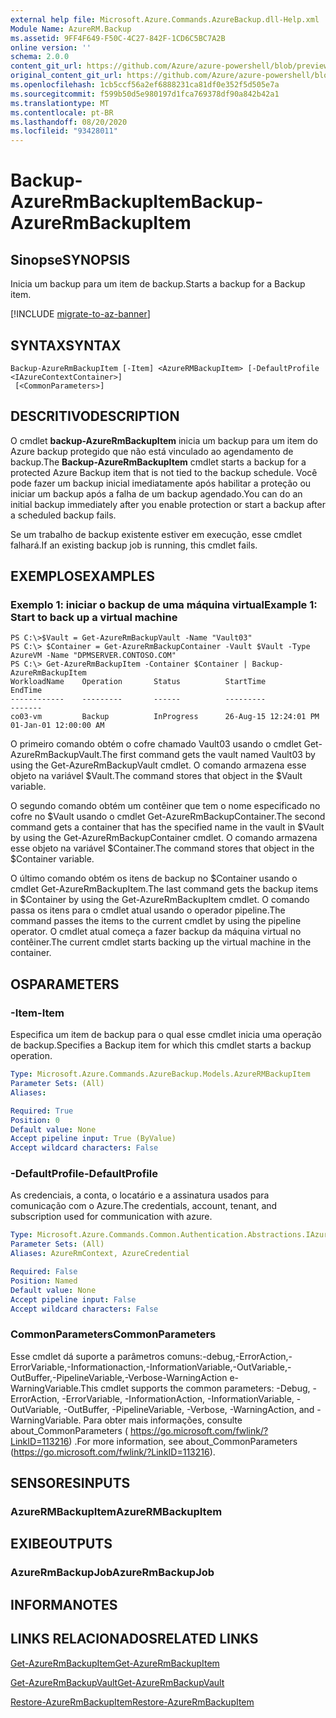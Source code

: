 ```yaml
---
external help file: Microsoft.Azure.Commands.AzureBackup.dll-Help.xml
Module Name: AzureRM.Backup
ms.assetid: 9FF4F649-F50C-4C27-842F-1CD6C5BC7A2B
online version: ''
schema: 2.0.0
content_git_url: https://github.com/Azure/azure-powershell/blob/preview/src/ResourceManager/AzureBackup/Commands.AzureBackup/help/Backup-AzureRmBackupItem.md
original_content_git_url: https://github.com/Azure/azure-powershell/blob/preview/src/ResourceManager/AzureBackup/Commands.AzureBackup/help/Backup-AzureRmBackupItem.md
ms.openlocfilehash: 1cb5ccf56a2ef6888231ca81df0e352f5d505e7a
ms.sourcegitcommit: f599b50d5e980197d1fca769378df90a842b42a1
ms.translationtype: MT
ms.contentlocale: pt-BR
ms.lasthandoff: 08/20/2020
ms.locfileid: "93428011"
---
```

# <span data-ttu-id="35fb2-101">Backup-AzureRmBackupItem</span><span class="sxs-lookup"><span data-stu-id="35fb2-101">Backup-AzureRmBackupItem</span></span>

## <span data-ttu-id="35fb2-102">Sinopse</span><span class="sxs-lookup"><span data-stu-id="35fb2-102">SYNOPSIS</span></span>
<span data-ttu-id="35fb2-103">Inicia um backup para um item de backup.</span><span class="sxs-lookup"><span data-stu-id="35fb2-103">Starts a backup for a Backup item.</span></span>

[!INCLUDE [migrate-to-az-banner](../../includes/migrate-to-az-banner.md)]

## <span data-ttu-id="35fb2-104">SYNTAX</span><span class="sxs-lookup"><span data-stu-id="35fb2-104">SYNTAX</span></span>

```
Backup-AzureRmBackupItem [-Item] <AzureRMBackupItem> [-DefaultProfile <IAzureContextContainer>]
 [<CommonParameters>]
```

## <span data-ttu-id="35fb2-105">DESCRITIVO</span><span class="sxs-lookup"><span data-stu-id="35fb2-105">DESCRIPTION</span></span>
<span data-ttu-id="35fb2-106">O cmdlet **backup-AzureRmBackupItem** inicia um backup para um item do Azure backup protegido que não está vinculado ao agendamento de backup.</span><span class="sxs-lookup"><span data-stu-id="35fb2-106">The **Backup-AzureRmBackupItem** cmdlet starts a backup for a protected Azure Backup item that is not tied to the backup schedule.</span></span>
<span data-ttu-id="35fb2-107">Você pode fazer um backup inicial imediatamente após habilitar a proteção ou iniciar um backup após a falha de um backup agendado.</span><span class="sxs-lookup"><span data-stu-id="35fb2-107">You can do an initial backup immediately after you enable protection or start a backup after a scheduled backup fails.</span></span>

<span data-ttu-id="35fb2-108">Se um trabalho de backup existente estiver em execução, esse cmdlet falhará.</span><span class="sxs-lookup"><span data-stu-id="35fb2-108">If an existing backup job is running, this cmdlet fails.</span></span>

## <span data-ttu-id="35fb2-109">EXEMPLOS</span><span class="sxs-lookup"><span data-stu-id="35fb2-109">EXAMPLES</span></span>

### <span data-ttu-id="35fb2-110">Exemplo 1: iniciar o backup de uma máquina virtual</span><span class="sxs-lookup"><span data-stu-id="35fb2-110">Example 1: Start to back up a virtual machine</span></span>
```
PS C:\>$Vault = Get-AzureRmBackupVault -Name "Vault03"
PS C:\> $Container = Get-AzureRmBackupContainer -Vault $Vault -Type AzureVM -Name "DPMSERVER.CONTOSO.COM"
PS C:\> Get-AzureRmBackupItem -Container $Container | Backup-AzureRmBackupItem
WorkloadName    Operation       Status          StartTime              EndTime
------------    ---------       ------          ---------              -------
co03-vm         Backup          InProgress      26-Aug-15 12:24:01 PM  01-Jan-01 12:00:00 AM
```

<span data-ttu-id="35fb2-111">O primeiro comando obtém o cofre chamado Vault03 usando o cmdlet Get-AzureRmBackupVault.</span><span class="sxs-lookup"><span data-stu-id="35fb2-111">The first command gets the vault named Vault03 by using the Get-AzureRmBackupVault cmdlet.</span></span>
<span data-ttu-id="35fb2-112">O comando armazena esse objeto na variável $Vault.</span><span class="sxs-lookup"><span data-stu-id="35fb2-112">The command stores that object in the $Vault variable.</span></span>

<span data-ttu-id="35fb2-113">O segundo comando obtém um contêiner que tem o nome especificado no cofre no $Vault usando o cmdlet Get-AzureRmBackupContainer.</span><span class="sxs-lookup"><span data-stu-id="35fb2-113">The second command gets a container that has the specified name in the vault in $Vault by using the Get-AzureRmBackupContainer cmdlet.</span></span>
<span data-ttu-id="35fb2-114">O comando armazena esse objeto na variável $Container.</span><span class="sxs-lookup"><span data-stu-id="35fb2-114">The command stores that object in the $Container variable.</span></span>

<span data-ttu-id="35fb2-115">O último comando obtém os itens de backup no $Container usando o cmdlet Get-AzureRmBackupItem.</span><span class="sxs-lookup"><span data-stu-id="35fb2-115">The last command gets the backup items in $Container by using the Get-AzureRmBackupItem cmdlet.</span></span>
<span data-ttu-id="35fb2-116">O comando passa os itens para o cmdlet atual usando o operador pipeline.</span><span class="sxs-lookup"><span data-stu-id="35fb2-116">The command passes the items to the current cmdlet by using the pipeline operator.</span></span>
<span data-ttu-id="35fb2-117">O cmdlet atual começa a fazer backup da máquina virtual no contêiner.</span><span class="sxs-lookup"><span data-stu-id="35fb2-117">The current cmdlet starts backing up the virtual machine in the container.</span></span>

## <span data-ttu-id="35fb2-118">OS</span><span class="sxs-lookup"><span data-stu-id="35fb2-118">PARAMETERS</span></span>

### <span data-ttu-id="35fb2-119">-Item</span><span class="sxs-lookup"><span data-stu-id="35fb2-119">-Item</span></span>
<span data-ttu-id="35fb2-120">Especifica um item de backup para o qual esse cmdlet inicia uma operação de backup.</span><span class="sxs-lookup"><span data-stu-id="35fb2-120">Specifies a Backup item for which this cmdlet starts a backup operation.</span></span>

```yaml
Type: Microsoft.Azure.Commands.AzureBackup.Models.AzureRMBackupItem
Parameter Sets: (All)
Aliases: 

Required: True
Position: 0
Default value: None
Accept pipeline input: True (ByValue)
Accept wildcard characters: False
```

### <span data-ttu-id="35fb2-121">-DefaultProfile</span><span class="sxs-lookup"><span data-stu-id="35fb2-121">-DefaultProfile</span></span>
<span data-ttu-id="35fb2-122">As credenciais, a conta, o locatário e a assinatura usados para comunicação com o Azure.</span><span class="sxs-lookup"><span data-stu-id="35fb2-122">The credentials, account, tenant, and subscription used for communication with azure.</span></span>

```yaml
Type: Microsoft.Azure.Commands.Common.Authentication.Abstractions.IAzureContextContainer
Parameter Sets: (All)
Aliases: AzureRmContext, AzureCredential

Required: False
Position: Named
Default value: None
Accept pipeline input: False
Accept wildcard characters: False
```

### <span data-ttu-id="35fb2-123">CommonParameters</span><span class="sxs-lookup"><span data-stu-id="35fb2-123">CommonParameters</span></span>
<span data-ttu-id="35fb2-124">Esse cmdlet dá suporte a parâmetros comuns:-debug,-ErrorAction,-ErrorVariable,-Informationaction,-InformationVariable,-OutVariable,-OutBuffer,-PipelineVariable,-Verbose-WarningAction e-WarningVariable.</span><span class="sxs-lookup"><span data-stu-id="35fb2-124">This cmdlet supports the common parameters: -Debug, -ErrorAction, -ErrorVariable, -InformationAction, -InformationVariable, -OutVariable, -OutBuffer, -PipelineVariable, -Verbose, -WarningAction, and -WarningVariable.</span></span> <span data-ttu-id="35fb2-125">Para obter mais informações, consulte about_CommonParameters ( https://go.microsoft.com/fwlink/?LinkID=113216) .</span><span class="sxs-lookup"><span data-stu-id="35fb2-125">For more information, see about_CommonParameters (https://go.microsoft.com/fwlink/?LinkID=113216).</span></span>

## <span data-ttu-id="35fb2-126">SENSORES</span><span class="sxs-lookup"><span data-stu-id="35fb2-126">INPUTS</span></span>

### <span data-ttu-id="35fb2-127">AzureRMBackupItem</span><span class="sxs-lookup"><span data-stu-id="35fb2-127">AzureRMBackupItem</span></span>

## <span data-ttu-id="35fb2-128">EXIBE</span><span class="sxs-lookup"><span data-stu-id="35fb2-128">OUTPUTS</span></span>

### <span data-ttu-id="35fb2-129">AzureRmBackupJob</span><span class="sxs-lookup"><span data-stu-id="35fb2-129">AzureRmBackupJob</span></span>

## <span data-ttu-id="35fb2-130">INFORMA</span><span class="sxs-lookup"><span data-stu-id="35fb2-130">NOTES</span></span>

## <span data-ttu-id="35fb2-131">LINKS RELACIONADOS</span><span class="sxs-lookup"><span data-stu-id="35fb2-131">RELATED LINKS</span></span>

[<span data-ttu-id="35fb2-132">Get-AzureRmBackupItem</span><span class="sxs-lookup"><span data-stu-id="35fb2-132">Get-AzureRmBackupItem</span></span>](./Get-AzureRmBackupItem.md)

[<span data-ttu-id="35fb2-133">Get-AzureRmBackupVault</span><span class="sxs-lookup"><span data-stu-id="35fb2-133">Get-AzureRmBackupVault</span></span>](./Get-AzureRmBackupVault.md)

[<span data-ttu-id="35fb2-134">Restore-AzureRmBackupItem</span><span class="sxs-lookup"><span data-stu-id="35fb2-134">Restore-AzureRmBackupItem</span></span>](./Restore-AzureRmBackupItem.md)


